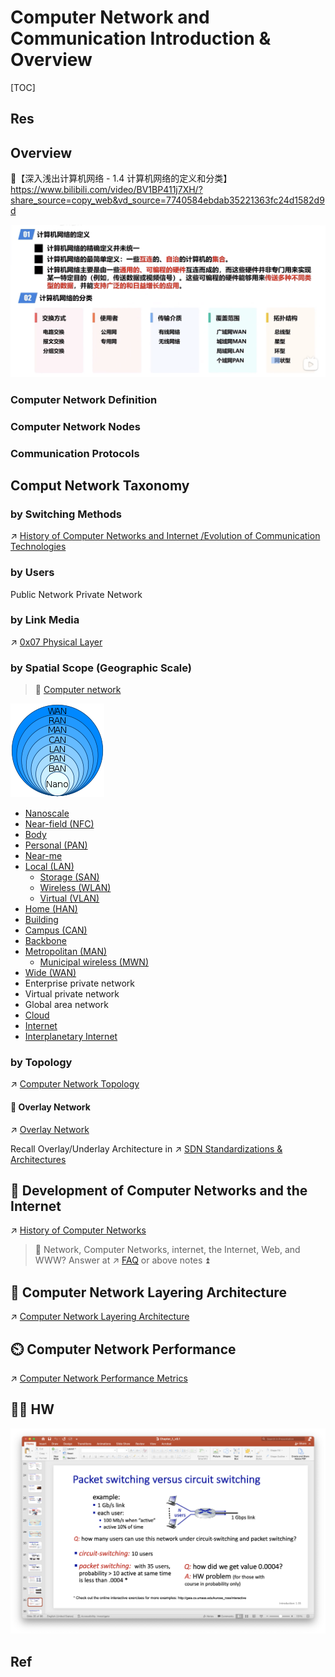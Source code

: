 # Computer Network and Communication Introduction & Overview

[TOC]


## Res



## Overview
🔗【深入浅出计算机网络 - 1.4 计算机网络的定义和分类】 https://www.bilibili.com/video/BV1BP411j7XH/?share_source=copy_web&vd_source=7740584ebdab35221363fc24d1582d9d

![](../../../../../Assets/Pics/Screenshot%202022-12-03%20at%209.25.01%20AM.png)


### Computer Network Definition


### Computer Network Nodes


### Communication Protocols



## Comput Network Taxonomy 
### by Switching Methods
↗ [History of Computer Networks and Internet /Evolution of Communication Technologies](History%20of%20Computer%20Networks.md)


### by Users
Public Network
Private Network


### by Link Media
↗ [0x07 Physical Layer](../0x07%20Physical%20Layer/0x07%20Physical%20Layer.md)


### by Spatial Scope (Geographic Scale)
> 🔗 [Computer network](https://en.wikipedia.org/wiki/Computer_network)

![Data Networks classification by spatial scope.svg](../../../../../Assets/Pics/150px-Data_Networks_classification_by_spatial_scope.svg-20221203085442189.png)

- [Nanoscale](https://en.wikipedia.org/wiki/Nanonetwork)
- [Near-field (NFC)](https://en.wikipedia.org/wiki/Near-field_communication)
- [Body](https://en.wikipedia.org/wiki/Body_area_network)
- [Personal (PAN)](https://en.wikipedia.org/wiki/Personal_area_network)
- [Near-me](https://en.wikipedia.org/wiki/Near-me_area_network)
- [Local (LAN)](https://en.wikipedia.org/wiki/Local_area_network)
  - [Storage (SAN)](https://en.wikipedia.org/wiki/Storage_area_network)
  - [Wireless (WLAN)](https://en.wikipedia.org/wiki/Wireless_LAN)
  - [Virtual (VLAN)](https://en.wikipedia.org/wiki/VLAN)
- [Home (HAN)](https://en.wikipedia.org/wiki/Home_network)
- [Building](https://en.wikipedia.org/wiki/Building_area_network)
- [Campus (CAN)](https://en.wikipedia.org/wiki/Campus_network)
- [Backbone](https://en.wikipedia.org/wiki/Backbone_network)
- [Metropolitan (MAN)](https://en.wikipedia.org/wiki/Metropolitan_area_network "Metropolitan area network")
  - [Municipal wireless (MWN)](https://en.wikipedia.org/wiki/Municipal_wireless_network)
- [Wide (WAN)](https://en.wikipedia.org/wiki/Wide_area_network)
- Enterprise private network
- Virtual private network
- Global area network
- [Cloud](https://en.wikipedia.org/wiki/Internet_area_network)
- [Internet](https://en.wikipedia.org/wiki/Internet "Internet")
- [Interplanetary Internet](https://en.wikipedia.org/wiki/Interplanetary_Internet)


### by Topology
↗ [Computer Network Topology](../0x06%20Data%20Link%20Layer/Computer%20Network%20Topology.md)
#### 🤔 Overlay Network
↗ [Overlay Network](../../👰🏻‍♂️%20Network%20Virtualization/Overlay%20Network.md)

Recall Overlay/Underlay Architecture in ↗ [SDN Standardizations & Architectures](../../🙌🏻%20Software%20Defined%20Network%20(SDN)/SDN%20Overview/SDN%20Standardizations%20&%20Architectures.md)



## 🎸 Development of Computer Networks and the Internet

↗ [History of Computer Networks](History%20of%20Computer%20Networks.md)

> 🤔 Network, Computer Networks, internet, the Internet, Web, and WWW?
> Answer at ↗ [FAQ](../FAQ.md) or above notes ⏫



## 🍔 Computer Network Layering Architecture
↗ [Computer Network Layering Architecture](Computer%20Network%20Layering%20Architecture.md)



## ⏲️ Computer Network Performance
↗ [Computer Network Performance Metrics](Computer%20Network%20Performance%20Metrics.md)



## ✍🏾 HW
![](../../../../../Assets/Pics/Screen%20Shot%202022-09-24%20at%204.55.51%20PM-4009768.png)



## Ref